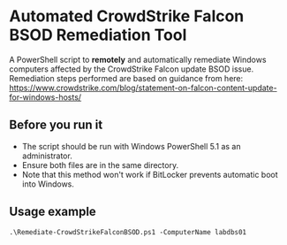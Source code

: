 # Automated CrowdStrike Falcon BSOD Remediation Tool
A PowerShell script to **remotely** and automatically remediate Windows computers affected by the CrowdStrike Falcon update BSOD issue.
Remediation steps performed are based on guidance from here: https://www.crowdstrike.com/blog/statement-on-falcon-content-update-for-windows-hosts/

## Before you run it
* The script should be run with Windows PowerShell 5.1 as an administrator.
* Ensure both files are in the same directory.
* Note that this method won't work if BitLocker prevents automatic boot into Windows.

## Usage example
`.\Remediate-CrowdStrikeFalconBSOD.ps1 -ComputerName labdbs01`
